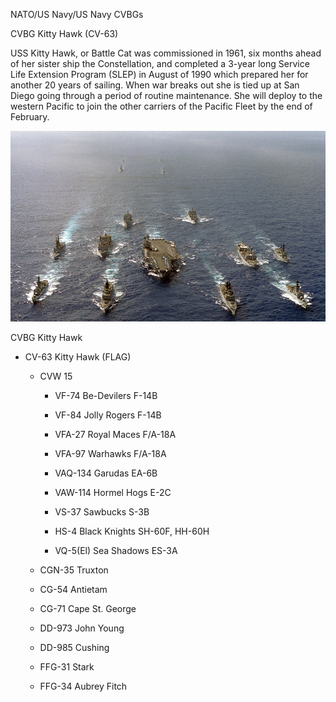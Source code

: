 NATO/US Navy/US Navy CVBGs

CVBG Kitty Hawk (CV-63)

USS Kitty Hawk, or Battle Cat was commissioned in 1961, six months ahead
of her sister ship the Constellation, and completed a 3-year long
Service Life Extension Program (SLEP) in August of 1990 which prepared
her for another 20 years of sailing. When war breaks out she is tied up
at San Diego going through a period of routine maintenance. She will
deploy to the western Pacific to join the other carriers of the Pacific
Fleet by the end of February.

![](/assets/images/nato/us/navy/carriers/kitty-hawk/image1.jpg)

CVBG Kitty Hawk

  - CV-63 Kitty Hawk (FLAG)
    
      - CVW 15
        
          - VF-74 Be-Devilers F-14B
        
          - VF-84 Jolly Rogers F-14B
        
          - VFA-27 Royal Maces F/A-18A
        
          - VFA-97 Warhawks F/A-18A
        
          - VAQ-134 Garudas EA-6B
        
          - VAW-114 Hormel Hogs E-2C
        
          - VS-37 Sawbucks S-3B
        
          - HS-4 Black Knights SH-60F, HH-60H
        
          - VQ-5(El) Sea Shadows ES-3A
    
      - CGN-35 Truxton
    
      - CG-54 Antietam
    
      - CG-71 Cape St. George
    
      - DD-973 John Young
    
      - DD-985 Cushing
    
      - FFG-31 Stark
    
      - FFG-34 Aubrey Fitch
